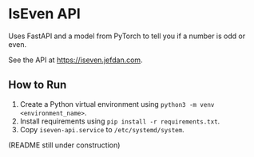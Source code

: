 # IsEven API
Uses FastAPI and a model from PyTorch to tell you if a number is odd or even.

See the API at https://iseven.jefdan.com.

## How to Run
1. Create a Python virtual environment using `python3 -m venv <environment_name>`.
2. Install requirements using `pip install -r requirements.txt`.
3. Copy `iseven-api.service` to `/etc/systemd/system`.

(README still under construction)
